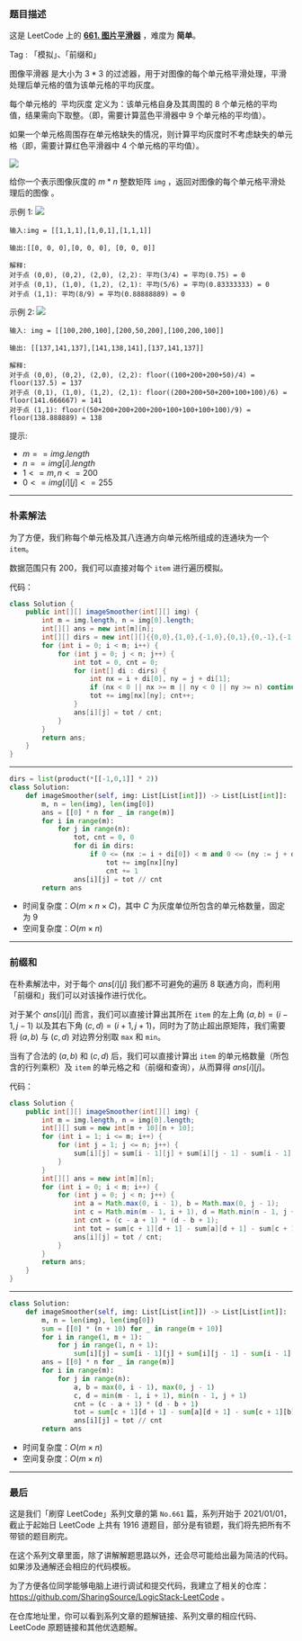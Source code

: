 ### 题目描述

这是 LeetCode 上的 **[661. 图片平滑器](https://leetcode-cn.com/problems/image-smoother/solution/by-ac_oier-nn3v/)** ，难度为 **简单**。

Tag : 「模拟」、「前缀和」



图像平滑器 是大小为 $3 * 3$ 的过滤器，用于对图像的每个单元格平滑处理，平滑处理后单元格的值为该单元格的平均灰度。

每个单元格的  平均灰度 定义为：该单元格自身及其周围的 $8$ 个单元格的平均值，结果需向下取整。（即，需要计算蓝色平滑器中 $9$ 个单元格的平均值）。

如果一个单元格周围存在单元格缺失的情况，则计算平均灰度时不考虑缺失的单元格（即，需要计算红色平滑器中 $4$ 个单元格的平均值）。

![](https://assets.leetcode.com/uploads/2021/05/03/smoother-grid.jpg)

给你一个表示图像灰度的 $m * n$ 整数矩阵 `img` ，返回对图像的每个单元格平滑处理后的图像 。

示例 1:
![](https://assets.leetcode.com/uploads/2021/05/03/smooth-grid.jpg)
```
输入:img = [[1,1,1],[1,0,1],[1,1,1]]

输出:[[0, 0, 0],[0, 0, 0], [0, 0, 0]]

解释:
对于点 (0,0), (0,2), (2,0), (2,2): 平均(3/4) = 平均(0.75) = 0
对于点 (0,1), (1,0), (1,2), (2,1): 平均(5/6) = 平均(0.83333333) = 0
对于点 (1,1): 平均(8/9) = 平均(0.88888889) = 0
```
示例 2:
![](https://assets.leetcode.com/uploads/2021/05/03/smooth2-grid.jpg)
```
输入: img = [[100,200,100],[200,50,200],[100,200,100]]

输出: [[137,141,137],[141,138,141],[137,141,137]]

解释:
对于点 (0,0), (0,2), (2,0), (2,2): floor((100+200+200+50)/4) = floor(137.5) = 137
对于点 (0,1), (1,0), (1,2), (2,1): floor((200+200+50+200+100+100)/6) = floor(141.666667) = 141
对于点 (1,1): floor((50+200+200+200+200+100+100+100+100)/9) = floor(138.888889) = 138
```

提示:
* $m == img.length$
* $n == img[i].length$
* $1 <= m, n <= 200$
* $0 <= img[i][j] <= 255$

---

### 朴素解法

为了方便，我们称每个单元格及其八连通方向单元格所组成的连通块为一个 `item`。

数据范围只有 $200$，我们可以直接对每个 `item` 进行遍历模拟。

代码：
```Java
class Solution {
    public int[][] imageSmoother(int[][] img) {
        int m = img.length, n = img[0].length;
        int[][] ans = new int[m][n];
        int[][] dirs = new int[][]{{0,0},{1,0},{-1,0},{0,1},{0,-1},{-1,-1},{-1,1},{1,-1},{1,1}};
        for (int i = 0; i < m; i++) {
            for (int j = 0; j < n; j++) {
                int tot = 0, cnt = 0;
                for (int[] di : dirs) {
                    int nx = i + di[0], ny = j + di[1];
                    if (nx < 0 || nx >= m || ny < 0 || ny >= n) continue;
                    tot += img[nx][ny]; cnt++;
                }
                ans[i][j] = tot / cnt;
            }
        }
        return ans;
    }
}
```
---
```Python
dirs = list(product(*[[-1,0,1]] * 2))
class Solution:
    def imageSmoother(self, img: List[List[int]]) -> List[List[int]]:
        m, n = len(img), len(img[0])
        ans = [[0] * n for _ in range(m)]
        for i in range(m):
            for j in range(n):
                tot, cnt = 0, 0
                for di in dirs:
                    if 0 <= (nx := i + di[0]) < m and 0 <= (ny := j + di[1]) < n:
                        tot += img[nx][ny]
                        cnt += 1
                ans[i][j] = tot // cnt
        return ans
```
* 时间复杂度：$O(m \times n \times C)$，其中 $C$ 为灰度单位所包含的单元格数量，固定为 $9$
* 空间复杂度：$O(m \times n)$

---

### 前缀和 

在朴素解法中，对于每个 $ans[i][j]$ 我们都不可避免的遍历 $8$ 联通方向，而利用「前缀和」我们可以对该操作进行优化。

对于某个 $ans[i][j]$ 而言，我们可以直接计算出其所在 `item` 的左上角 $(a, b) = (i - 1, j - 1)$ 以及其右下角 $(c, d) = (i + 1, j + 1)$，同时为了防止超出原矩阵，我们需要将 $(a, b)$ 与 $(c, d)$ 对边界分别取 `max` 和 `min`。

当有了合法的 $(a, b)$ 和 $(c, d)$ 后，我们可以直接计算出 `item` 的单元格数量（所包含的行列乘积）及 `item`  的单元格之和（前缀和查询），从而算得 $ans[i][j]$。

代码：
```Java
class Solution {
    public int[][] imageSmoother(int[][] img) {
        int m = img.length, n = img[0].length;
        int[][] sum = new int[m + 10][n + 10];
        for (int i = 1; i <= m; i++) {
            for (int j = 1; j <= n; j++) {
                sum[i][j] = sum[i - 1][j] + sum[i][j - 1] - sum[i - 1][j - 1] + img[i - 1][j - 1];
            }
        }
        int[][] ans = new int[m][n];
        for (int i = 0; i < m; i++) {
            for (int j = 0; j < n; j++) {
                int a = Math.max(0, i - 1), b = Math.max(0, j - 1);
                int c = Math.min(m - 1, i + 1), d = Math.min(n - 1, j + 1);
                int cnt = (c - a + 1) * (d - b + 1);
                int tot = sum[c + 1][d + 1] - sum[a][d + 1] - sum[c + 1][b] + sum[a][b];
                ans[i][j] = tot / cnt;
            }
        }
        return ans;
    }
}
```
---
```Python
class Solution:
    def imageSmoother(self, img: List[List[int]]) -> List[List[int]]:
        m, n = len(img), len(img[0])
        sum = [[0] * (n + 10) for _ in range(m + 10)]
        for i in range(1, m + 1):
            for j in range(1, n + 1):
                sum[i][j] = sum[i - 1][j] + sum[i][j - 1] - sum[i - 1][j - 1] + img[i - 1][j - 1]
        ans = [[0] * n for _ in range(m)]
        for i in range(m):
            for j in range(n):
                a, b = max(0, i - 1), max(0, j - 1)
                c, d = min(m - 1, i + 1), min(n - 1, j + 1)
                cnt = (c - a + 1) * (d - b + 1)
                tot = sum[c + 1][d + 1] - sum[a][d + 1] - sum[c + 1][b] + sum[a][b]
                ans[i][j] = tot // cnt
        return ans
```
* 时间复杂度：$O(m \times n)$
* 空间复杂度：$O(m \times n)$

---

### 最后

这是我们「刷穿 LeetCode」系列文章的第 `No.661` 篇，系列开始于 2021/01/01，截止于起始日 LeetCode 上共有 1916 道题目，部分是有锁题，我们将先把所有不带锁的题目刷完。

在这个系列文章里面，除了讲解解题思路以外，还会尽可能给出最为简洁的代码。如果涉及通解还会相应的代码模板。

为了方便各位同学能够电脑上进行调试和提交代码，我建立了相关的仓库：https://github.com/SharingSource/LogicStack-LeetCode 。

在仓库地址里，你可以看到系列文章的题解链接、系列文章的相应代码、LeetCode 原题链接和其他优选题解。

